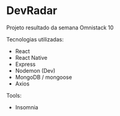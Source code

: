 # DevRadar

Projeto resultado da semana Omnistack 10

Tecnologias utilizadas: 
- React
- React Native
- Express
- Nodemon (Dev)
- MongoDB / mongoose
- Axios

Tools:
- Insomnia
